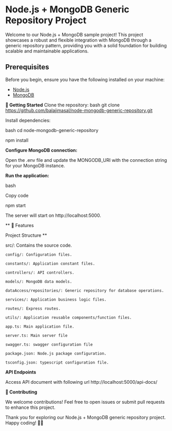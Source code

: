 # Node.js + MongoDB Generic Repository Project

Welcome to our Node.js + MongoDB sample project! This project showcases a robust and flexible integration with MongoDB through a generic repository pattern, providing you with a solid foundation for building scalable and maintainable applications.

## Prerequisites

Before you begin, ensure you have the following installed on your machine:

- [Node.js](https://nodejs.org/)
- [MongoDB](https://www.mongodb.com/try/download/community)
  
**🚀 Getting Started**
Clone the repository:
  bash
  git clone https://github.com/balajimasal/node-mongodb-generic-repository.git
  
Install dependencies:

bash
cd node-mongodb-generic-repository

npm install

**Configure MongoDB connection:**

Open the .env file and update the MONGODB_URI with the connection string for your MongoDB instance.

**Run the application:**

bash

Copy code

npm start

The server will start on http://localhost:5000.

**
🌟 Features

Project Structure
**

src/: Contains the source code.

    config/: Configuration files.
    
    constants/: Application constant files.
    
    controllers/: API controllers.
    
    models/: MongoDB data models.
    
    dataAccess/repositories/: Generic repository for database operations.
    
    services/: Application business logic files.
    
    routes/: Express routes.
    
    utils/: Application reusable components/function files.
    
    app.ts: Main application file.
    
    server.ts: Main server file
    
    swagger.ts: swagger configuration file
    
    package.json: Node.js package configuration.
    
    tsconfig.json: typescript configuration file.
    
**API Endpoints**

Access API document with following url http://localhost:5000/api-docs/

**🤝 Contributing**

We welcome contributions! Feel free to open issues or submit pull requests to enhance this project.


Thank you for exploring our Node.js + MongoDB generic repository project. Happy coding! 🚀🌐
